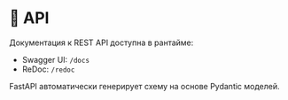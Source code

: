 # 🧬 API

Документация к REST API доступна в рантайме:

- Swagger UI: `/docs`
- ReDoc: `/redoc`

FastAPI автоматически генерирует схему на основе Pydantic моделей.
